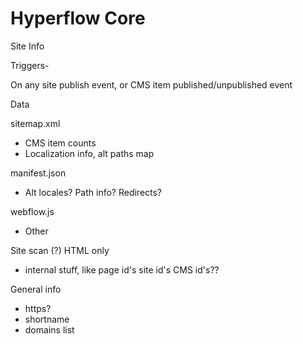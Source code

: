 # Hyperflow Core

Site Info

Triggers-

On any site publish event, or CMS item published/unpublished event

Data

sitemap.xml

* CMS item counts
* Localization info, alt paths map

manifest.json

* Alt locales? Path info? Redirects?&#x20;

webflow.js

* &#x20;Other

Site scan (?) HTML only&#x20;

* internal stuff, like page id's site id's CMS id's??&#x20;

General info

* https?
* shortname
* domains list

